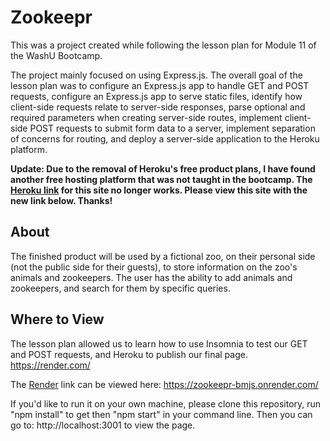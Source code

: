 # Zookeepr

This was a project created while following the lesson plan for Module 11 of the WashU Bootcamp.

The project mainly focused on using Express.js. The overall goal of the lesson plan was to configure an Express.js app to handle GET and POST requests, configure an Express.js app to serve static files, identify how client-side requests relate to server-side responses, parse optional and required parameters when creating server-side routes, implement client-side POST requests to submit form data to a server, implement separation of concerns for routing, and deploy a server-side application to the Heroku platform.

**Update: Due to the removal of Heroku's free product plans, I have found another free hosting platform that was not taught in the bootcamp. The [Heroku link](https://bref-baguette-24874.herokuapp.com/) for this site no longer works. Please view this site with the new link below. Thanks!**

## About

The finished product will be used by a fictional zoo, on their personal side (not the public side for their guests), to store information on the zoo's animals and zookeepers. The user has the ability to add animals and zookeepers, and search for them by specific queries.

## Where to View

The lesson plan allowed us to learn how to use Insomnia to test our GET and POST requests, and Heroku to publish our final page. https://render.com/

The [Render](https://render.com/) link can be viewed here:
https://zookeepr-bmjs.onrender.com/

If you'd like to run it on your own machine, please clone this repository, run "npm install" to get then "npm start" in your command line. Then you can go to: http://localhost:3001 to view the page.
